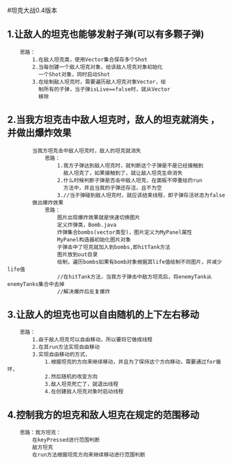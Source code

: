 #坦克大战0.4版本
   ## 1.让敌人的坦克也能够发射子弹(可以有多颗子弹)
        思路：
            1.在敌人坦克类，使用Vector集合保存多个Shot
            2.当每创建一个敌人坦克对象，给该敌人坦克对象初始化
              一个Shot对象，同时启动Shot
            3.在绘制敌人坦克时，需要遍历敌人坦克对象Vector，绘
              制所有的子弹，当子弹isLive==false时，就从Vector
              移除
   ## 2.当我方坦克击中敌人坦克时，敌人的坦克就消失 ，并做出爆炸效果
            当我方坦克击中敌人坦克时，敌人的坦克就消失
                思路：
                    1.我方子弹达到敌人坦克时，就判断这个子弹是不是已经接触到
                      敌人坦克了，如果接触到了，就让敌人坦克生命消失
                    2.什么时候判断子弹是否击中敌人坦克，在面板不停重绘的run
                      方法中，并且当我的子弹还存活，且不为空
                    3.//当子弹碰到敌人坦克时，就应该结束线程，即子弹存活状态为false
            做出爆炸效果
                思路：
                    图片出现爆炸效果就是快速切换图片
                    定义炸弹类，Bomb.java
                    炸弹集合bombs(vector类型)，图片定义为MyPanel属性
                    MyPanel构造器初始化图片对象
                    子弹击中了坦克就加入到bombs,即hitTank方法
                    图片放到out目录
                    绘制，遍历bombs如果有bomb对象根据其life值绘制不同图片，并减少life值
                    //在hitTank方法，当我方子弹击中敌方坦克后，将enemyTank从enemyTanks集合中去掉
                    //解决爆炸后反复爆炸
   ## 3.让敌人的坦克也可以自由随机的上下左右移动
        思路：
            1.由于敌人坦克可以自由移动，所以要将它做成线程
            2.在其run方法实现自由移动
            3.实现自由移动的方式，
                1.根据坦克的方向来继续移动，并且为了保持这个方向移动，需要通过for循环，
                2.然后随机的改变方向
                3.敌人坦克死亡了，就退出线程
                4.在创建敌人坦克对象时启动线程
   ## 4.控制我方的坦克和敌人坦克在规定的范围移动
        思路：我方坦克：
            在keyPressed进行范围判断
            敌方坦克
            在run方法根据坦克方向来继续移动进行范围判断




